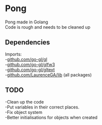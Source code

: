 # Pong
Pong made in Golang  
Code is rough and needs to be cleaned up

## Dependencies
Imports:  
-[github.com/go-gl/gl](https://github.com/go-gl/gl)  
-[github.com/go-gl/glfw3](https://github.com/go-gl/glfw3)  
-[github.com/go-gl/gltext](https://github.com/go-gl/gltext)  
-[github.com/LaurenceGA/lib](https://github.com/LaurenceGA/lib) (all packages)

## TODO
-Clean up the code  
-Put variables in their correct places.  
-Fix object system  
-Better initialisations for objects when created  
